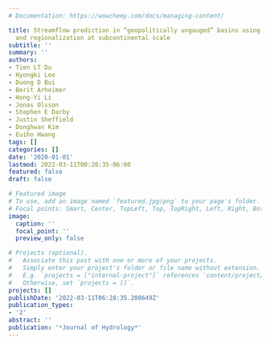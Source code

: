 ```yaml
---
# Documentation: https://wowchemy.com/docs/managing-content/

title: Streamflow prediction in “geopolitically ungauged” basins using satellite observations
  and regionalization at subcontinental scale
subtitle: ''
summary: ''
authors:
- Tien LT Du
- Hyongki Lee
- Duong D Bui
- Berit Arheimer
- Hong-Yi Li
- Jonas Olsson
- Stephen E Darby
- Justin Sheffield
- Donghwan Kim
- Euiho Hwang
tags: []
categories: []
date: '2020-01-01'
lastmod: 2022-03-11T00:28:35-06:00
featured: false
draft: false

# Featured image
# To use, add an image named `featured.jpg/png` to your page's folder.
# Focal points: Smart, Center, TopLeft, Top, TopRight, Left, Right, BottomLeft, Bottom, BottomRight.
image:
  caption: ''
  focal_point: ''
  preview_only: false

# Projects (optional).
#   Associate this post with one or more of your projects.
#   Simply enter your project's folder or file name without extension.
#   E.g. `projects = ["internal-project"]` references `content/project/deep-learning/index.md`.
#   Otherwise, set `projects = []`.
projects: []
publishDate: '2022-03-11T06:28:35.208649Z'
publication_types:
- '2'
abstract: ''
publication: '*Journal of Hydrology*'
---
```

